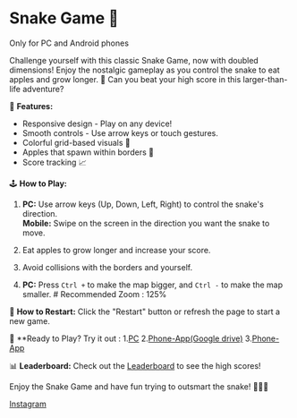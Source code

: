 # Snake Game 🐍
Only for PC and Android phones 

Challenge yourself with this classic Snake Game, now with doubled dimensions! Enjoy the nostalgic gameplay as you control the snake to eat apples and grow longer. 🍏 Can you beat your high score in this larger-than-life adventure?

🔧 **Features:**
- Responsive design - Play on any device!
- Smooth controls - Use arrow keys or touch gestures.
- Colorful grid-based visuals 🎨
- Apples that spawn within borders 🍎
- Score tracking 📈

🕹️ **How to Play:**
1. **PC:** Use arrow keys (Up, Down, Left, Right) to control the snake's direction.  
   **Mobile:** Swipe on the screen in the direction you want the snake to move.
   
2. Eat apples to grow longer and increase your score.

3. Avoid collisions with the borders and yourself.

4. **PC:** Press `Ctrl +` to make the map bigger, and `Ctrl -` to make the map smaller. # Recommended Zoom : 125% 

🔄 **How to Restart:**
Click the "Restart" button or refresh the page to start a new game.

🚀 **Ready to Play? Try it out :
 1.[PC](https://vatistasdimitris.github.io/snakegame/)
 2.[Phone-App(Google drive)](https://drive.google.com/file/d/11Fxr0sLUUR-XDMLGE5h2bBZ32yqFI_eW/view?usp=sharing)
 3.[Phone-App](snakegame.apk)

📊 **Leaderboard:** Check out the [Leaderboard](leaderboard.md) to see the high scores!


Enjoy the Snake Game and have fun trying to outsmart the snake! 🚴‍♂️🐍

[Instagram](https://instagram.com/vatistasdimitris)
